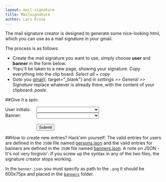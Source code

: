 ```yaml
---
layout: mail-signature
title: Mailsignature
author: Lars Kruse
---
```


The mail signature creator is designed to generate some nice-looking html, which you can use as a mail signature in your gmail.

The process is as follows:

* Create the mail signature you want to use, simply choose __user__ and __banner__ in the form below.
* Yopu'll be taken to a new page, showing your signature. Copy everything into the clip board: _Select all + copy_
* Goto you [gmail](http://gmail.google.com){: target="\_blank"} and in _settings >> General >> Signature_  replace whatever is already there, with the content of your clipboard: _paste_.

##Give it a spin:

<script type="text/javascript" src="/javascripts/jquery-1.11.1.js"></script>

<form action="./create.html" method="get">
  <div style="width: 100px;display: block;float: left;">User initials:</div>
  <select id="user-options" type="text" name="user" style="width:200px;">
    <script type="text/javascript">
       $.getJSON('./persons.json', function(persons) {
         for (var user in persons) {
             document.getElementById("user-options").insertAdjacentHTML('beforeend', '<option value="'+user+'">'+user+'</option>');
         }
       });
    </script>
 </select>
<br>
  <div style="width: 100px;display: block;float: left;">Banner:</div>
  <select id="banner-options" type="text" name="banner" style="width:200px;">
  <script type="text/javascript">
     $.getJSON('./banners.json', function(designs) {
       for (var design in designs) {
           document.getElementById("banner-options").insertAdjacentHTML('beforeend', '<option value="'+design+'">'+design+'</option>');
       }
     });
  </script>
  </select><br>
  <div>&nbsp;</div>
  <div style="width: 100px;display: block;float: left;">&nbsp;</div><input type="submit" value="Submit">
</form>


##How to create new entries?
Hack'em yourself: The valid entries for users are defined in the `JSON` file named [persons.json](https://github.com/Praqma/blogs/blob/gh-pages/mailsignature/persons.json) and the valid entries for banners are defined in the `JSON` file named [banners.json](https://github.com/Praqma/blogs/blob/gh-pages/mailsignature/banners.json). A note on JSON - It's not very forgivin': If you screw up the syntax in any of the two files, the signature creator stops working.

In the `banner.json` you must specify as path to the `.png` it should be 600x75px and placed in the [`banners`](https://github.com/Praqma/blogs/tree/gh-pages/mailsignature/banners) folder.
